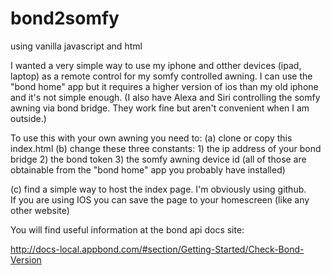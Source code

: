 # bond2somfy

using vanilla javascript and html

I wanted a very simple way to use my iphone and otther devices (ipad, laptop) as a remote control for my somfy controlled awning. I can use the "bond home" app but it requires a higher version of ios than my old iphone and it's not simple enough. (I also have Alexa and Siri controlling the somfy awning via bond bridge. They work fine but aren't convenient when I am outside.)

To use this with your own awning you need to:
(a) clone or copy this index.html
(b) change these three constants:
          1) the ip address of your bond bridge
          2) the bond token
          3) the somfy awning device id
          (all of those are obtainable from the "bond home" app you probably have installed)
          
  (c) find a simple way to host the index page. I'm obviously using github.      
    If you are using IOS you can save the page to your homescreen (like any other website)      
          

You will find useful information at the bond api docs site:

http://docs-local.appbond.com/#section/Getting-Started/Check-Bond-Version
